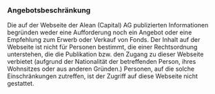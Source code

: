 ### **Angebotsbeschränkung**

Die auf der Webseite der Alean (Capital) AG publizierten Informationen begründen weder eine Aufforderung noch ein Angebot oder eine Empfehlung zum Erwerb oder Verkauf von Fonds. Der Inhalt auf der Webseite ist nicht für Personen bestimmt, die einer Rechtsordnung unterstehen, die die Publikation bzw. den Zugang zu dieser Webseite verbietet (aufgrund der Nationalität der betreffenden Person, ihres Wohnsitzes oder aus anderen Gründen.) Personen, auf die solche Einschränkungen zutreffen, ist der Zugriff auf diese Webseite nicht gestattet.